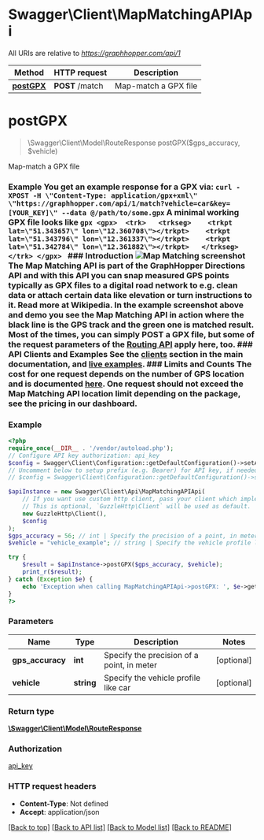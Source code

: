 # Swagger\Client\MapMatchingAPIApi

All URIs are relative to *https://graphhopper.com/api/1*

Method | HTTP request | Description
------------- | ------------- | -------------
[**postGPX**](MapMatchingAPIApi.md#postgpx) | **POST** /match | Map-match a GPX file

# **postGPX**
> \Swagger\Client\Model\RouteResponse postGPX($gps_accuracy, $vehicle)

Map-match a GPX file

### Example You get an example response for a GPX via:  ``` curl -XPOST -H \"Content-Type: application/gpx+xml\" \"https://graphhopper.com/api/1/match?vehicle=car&key=[YOUR_KEY]\" --data @/path/to/some.gpx ```  A minimal working GPX file looks like ```gpx <gpx>  <trk>   <trkseg>    <trkpt lat=\"51.343657\" lon=\"12.360708\"></trkpt>    <trkpt lat=\"51.343796\" lon=\"12.361337\"></trkpt>    <trkpt lat=\"51.342784\" lon=\"12.361882\"></trkpt>   </trkseg>  </trk> </gpx> ```  ### Introduction ![Map Matching screenshot](./img/map-matching-example.gif)  The Map Matching API is part of the GraphHopper Directions API and with this API you can snap measured GPS points typically as GPX files to a digital road network to e.g. clean data or attach certain data like elevation or turn instructions to it. Read more at Wikipedia.  In the example screenshot above and demo you see the Map Matching API in action where the black line is the GPS track and the green one is matched result.  Most of the times, you can simply POST a GPX file, but some of the request parameters of the [Routing API](#tag/Routing-API) apply here, too.  ### API Clients and Examples See the [clients](#section/API-Clients) section in the main documentation, and [live examples](https://graphhopper.com/api/1/examples/#map-matching).  ### Limits and Counts The cost for one request depends on the number of GPS location and is documented [here](https://graphhopper.com/api/1/docs/FAQ/).  One request should not exceed the Map Matching API location limit depending on the package, see the pricing in our dashboard.

### Example
```php
<?php
require_once(__DIR__ . '/vendor/autoload.php');
// Configure API key authorization: api_key
$config = Swagger\Client\Configuration::getDefaultConfiguration()->setApiKey('key', 'YOUR_API_KEY');
// Uncomment below to setup prefix (e.g. Bearer) for API key, if needed
// $config = Swagger\Client\Configuration::getDefaultConfiguration()->setApiKeyPrefix('key', 'Bearer');

$apiInstance = new Swagger\Client\Api\MapMatchingAPIApi(
    // If you want use custom http client, pass your client which implements `GuzzleHttp\ClientInterface`.
    // This is optional, `GuzzleHttp\Client` will be used as default.
    new GuzzleHttp\Client(),
    $config
);
$gps_accuracy = 56; // int | Specify the precision of a point, in meter
$vehicle = "vehicle_example"; // string | Specify the vehicle profile like car

try {
    $result = $apiInstance->postGPX($gps_accuracy, $vehicle);
    print_r($result);
} catch (Exception $e) {
    echo 'Exception when calling MapMatchingAPIApi->postGPX: ', $e->getMessage(), PHP_EOL;
}
?>
```

### Parameters

Name | Type | Description  | Notes
------------- | ------------- | ------------- | -------------
 **gps_accuracy** | **int**| Specify the precision of a point, in meter | [optional]
 **vehicle** | **string**| Specify the vehicle profile like car | [optional]

### Return type

[**\Swagger\Client\Model\RouteResponse**](../Model/RouteResponse.md)

### Authorization

[api_key](../../README.md#api_key)

### HTTP request headers

 - **Content-Type**: Not defined
 - **Accept**: application/json

[[Back to top]](#) [[Back to API list]](../../README.md#documentation-for-api-endpoints) [[Back to Model list]](../../README.md#documentation-for-models) [[Back to README]](../../README.md)

